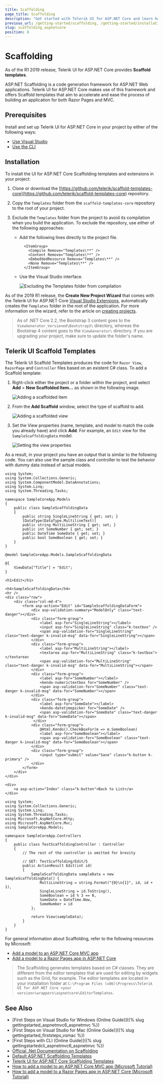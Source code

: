```yaml
---
title: Scaffolding
page_title: Scaffolding
description: "Get started with Telerik UI for ASP.NET Core and learn how to use the Kendo UI Scaffolder extensions."
previous_url: /getting-started/scaffolding, /getting-started/installation/scaffolding
slug: scaffolding_aspnetcore
position: 8
---
```


# Scaffolding

As of the R1 2019 release, Telerik UI for ASP.NET Core provides **Scaffold templates**.

ASP.NET Scaffolding is a code generation framework for ASP.NET Web applications. Telerik UI for ASP.NET Core makes use of this framework and offers Scaffold templates that aim to accelerate and ease the process of building an application for both Razor Pages and MVC.


## Prerequisites

Install and set up Telerik UI for ASP.NET Core in your project by either of the following ways:
* [Use Visual Studio](https://docs.telerik.com/aspnet-core/getting-started/getting-started)
* [Use the CLI](https://docs.telerik.com/aspnet-core/getting-started/getting-started-cli)

## Installation

To install the UI for ASP.NET Core Scaffolding templates and extensions in your project:

1. Clone or download the [https://github.com/telerik/scaffold-templates-core](https://github.com/telerik/scaffold-templates-core) repository.
1. Copy the `Templates` folder from the `scaffold-templates-core` repository to the root of your project.
1. Exclude the `Templates` folder from the project to avoid its compilation when you build the application. To exclude the repository, use either of the following approaches:

    * Add the following lines directly to the project file.

        ```.csproj
          <ItemGroup>
            <Compile Remove="Templates\**" />
            <Content Remove="Templates\**" />
            <EmbeddedResource Remove="Templates\**" />
            <None Remove="Templates\**" />
          </ItemGroup>
        ```

    * Use the Visual Studio interface.

        ![Excluding the Templates folder from compilation](../getting-started-core/images/exclude-templates-from-project-GUI.png)

As of the 2019 R1 release, the **Create New Project Wizard** that comes with the Telerik UI for ASP.NET Core [Visual Studio Extensions](https://docs.telerik.com/aspnet-core/vs-integration/introduction), automatically creates the `Templates` folder in the root of the application. For more information on the wizard, refer to the article on [creating projects](https://docs.telerik.com/aspnet-core/vs-integration/new-project-wizard).

> As of .NET Core 2.2, the Bootstrap 3 content goes to the `ViewGenerator_Versioned\Bootstrap3\` directory, whereas the Bootstrap 4 content goes to the `ViewGenerator\` directory. If you are upgrading your project, make sure to update the folder's name.

## Telerik UI Scaffold Templates

The Telerik UI Scaffold Templates produces the code for `Razor View`, `RazorPage` and `Controller` files based on an existent C# class. To add a Scaffold template:

1. Right-click either the project or a folder within the project, and select **Add** > **New Scaffolded Item...** as shown in the following image.

    ![Adding a scaffolded item](../getting-started-core/images/add-scaffolded-item.png)

1. From the **Add Scaffold** window, select the type of scaffold to add.

    ![Adding a scaffolded view](../getting-started-core/images/add-scaffolded-view.png)

1. Set the View properties (name, template, and model to match the code you already have) and click **Add**. For example, an `Edit` view for the `SampleScaffoldingData` model.

    ![Setting the view properties](../getting-started-core/images/set-scaffolded-view-properties.png)

As a result, in your project you have an output that is similar to the following code. You can also use the sample class and controller to test the behavior with dummy data instead of actual models.

```Model
using System;
using System.Collections.Generic;
using System.ComponentModel.DataAnnotations;
using System.Linq;
using System.Threading.Tasks;

namespace SampleCoreApp.Models
{
	public class SampleScaffoldingData
	{
		public string SingleLineString { get; set; }
		[DataType(DataType.MultilineText)]
		public string MultiLineString { get; set; }
		public int SomeNumber { get; set; }
		public DateTime SomeDate { get; set; }
		public bool SomeBoolean { get; set; }
	}
}
```
```View
@model SampleCoreApp.Models.SampleScaffoldingData

@{
    ViewData["Title"] = "Edit";
}

<h1>Edit</h1>

<h4>SampleScaffoldingData</h4>
<hr />
<div class="row">
    <div class="col-md-4">
        <form asp-action="Edit" id="SampleScaffoldingDataForm">
            <div asp-validation-summary="ModelOnly" class="text-danger"></div>
            <div class="form-group">
                <label asp-for="SingleLineString"></label>
                <input asp-for="SingleLineString" class="k-textbox" />
                <span asp-validation-for="SingleLineString" class="text-danger k-invalid-msg" data-for="SingleLineString"></span>
            </div>
            <div class="form-group">
                <label asp-for="MultiLineString"></label>
                <textarea asp-for="MultiLineString" class="k-textbox"></textarea>
                <span asp-validation-for="MultiLineString" class="text-danger k-invalid-msg" data-for="MultiLineString"></span>
            </div>
            <div class="form-group">
                <label asp-for="SomeNumber"></label>
                <kendo-numerictextbox for="SomeNumber" />
                <span asp-validation-for="SomeNumber" class="text-danger k-invalid-msg" data-for="SomeNumber"></span>
            </div>
            <div class="form-group">
                <label asp-for="SomeDate"></label>
                <kendo-datetimepicker for="SomeDate" />
                <span asp-validation-for="SomeDate" class="text-danger k-invalid-msg" data-for="SomeDate"></span>
             </div>
            <div class="form-group">
                @Html.Kendo().CheckBoxFor(m => m.SomeBoolean)
                <label asp-for="SomeBoolean"></label>
                <span asp-validation-for="SomeBoolean" class="text-danger k-invalid-msg" data-for="SomeBoolean"></span>
            </div>
            <div class="form-group">
                <input type="submit" value="Save" class="k-button k-primary" />
            </div>
        </form>
    </div>
</div>

<div>
    <a asp-action="Index" class="k-button">Back to List</a>
</div>
```
```Controller
using System;
using System.Collections.Generic;
using System.Linq;
using System.Threading.Tasks;
using Microsoft.AspNetCore.Http;
using Microsoft.AspNetCore.Mvc;
using SampleCoreApp.Models;

namespace SampleCoreApp.Controllers
{
    public class TestScaffoldingController : Controller
    {
		// The rest of the controller is omitted for brevity

        // GET: TestScaffolding/Edit/5
        public ActionResult Edit(int id)
        {
			SampleScaffoldingData sampleData = new SampleScaffoldingData() {
				MultiLineString = string.Format("{0}\n{1}", id, id + 1),
				SingleLineString = id.ToString(),
				SomeBoolean = id % 3 == 0,
				SomeDate = DateTime.Now,
				SomeNumber = id
			};

			return View(sampleData);
        }
    }
}
```

For general information about Scaffolding, refer to the following resources by Microsoft:

- [Add a model to an ASP.NET Core MVC app](https://docs.microsoft.com/en-us/aspnet/core/tutorials/first-mvc-app/adding-model?view=aspnetcore-2.1)
- [Add a model to a Razor Pages app in ASP.NET Core](https://docs.microsoft.com/en-us/aspnet/core/tutorials/razor-pages/model?view=aspnetcore-2.1)


> The Scaffolding generates templates based on C# classes. They are different from the editor templates that are used for editing by widgets such as the Grid, for example. The editor templates are located in your installation folder at `C:\Program Files (x86)\Progress\Telerik UI for ASP.NET Core <your version>\wrappers\aspnetcore\EditorTemplates`.

## See Also

* [First Steps on Visual Studio for Windows (Online Guide)]({% slug gettingstarted_aspnetmvc6_aspnetmvc %})
* [First Steps on Visual Studio for Mac (Online Guide)]({% slug gettingstarted_firststeps_vsmac %})
* [First Steps with CLI (Online Guide)]({% slug gettingstartedcli_aspnetmvc6_aspnetmvc %})
* [Official .Net Documentation on Scaffolding](https://github.com/aspnet/Scaffolding)
* [Default ASP.NET Scaffolding Templates](https://github.com/aspnet/Scaffolding/tree/master/src/VS.Web.CG.Mvc/Templates)
* [Telerik UI for ASP.NET Core Scaffolding Templates](https://github.com/telerik/scaffold-templates-core)
* [How to add a model to an ASP.NET Core MVC app (Microsoft Tutorial)](https://docs.microsoft.com/en-us/aspnet/core/tutorials/first-mvc-app/adding-model?view=aspnetcore-2.1)
* [How to add a model to a Razor Pages app in ASP.NET Core (Microsoft Tutorial)](https://docs.microsoft.com/en-us/aspnet/core/tutorials/razor-pages/model?view=aspnetcore-2.1)
